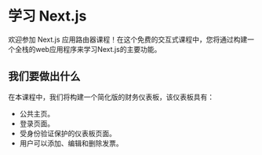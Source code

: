 # 学习 Next.js

欢迎参加 Next.js 应用路由器课程！在这个免费的交互式课程中，您将通过构建一个全栈的web应用程序来学习Next.js的主要功能。

## 我们要做出什么

在本课程中，我们将构建一个简化版的财务仪表板，该仪表板具有：

- 公共主页。
- 登录页面。
- 受身份验证保护的仪表板页面。
- 用户可以添加、编辑和删除发票。